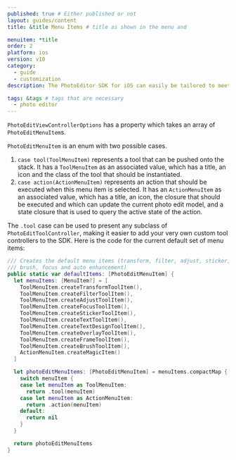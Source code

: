 ```yaml
---
published: true # Either published or not
layout: guides/content
title: &title Menu Items # title as shown in the menu and

menuitem: *title
order: 2
platform: ios
version: v10
category:
  - guide
  - customization
description: The PhotoEditor SDK for iOS can easily be tailored to meet your business needs. Learn how to swiftly create the editor your use-case requires.

tags: &tags # tags that are necessary
  - photo editor
---
```



`PhotoEditViewControllerOptions` has a property which takes an array of `PhotoEditMenuItem`s.

`PhotoEditMenuItem` is an enum with two possible cases.
1. `case tool(ToolMenuItem)` represents a tool that can be pushed onto the stack. It has a `ToolMenuItem` as an associated value, which has a title, an icon and the class of the tool that should be instantiated.
2. `case action(ActionMenuItem)` represents an action that should be executed when this menu item is selected. It has an `ActionMenuItem` as an associated value, which has a title, an icon, the closure that should be executed and which can update the current photo edit model, and a state closure that is used to query the active state of the action.

The `.tool` case can be used to present any subclass of `PhotoEditToolController`, making it easier to add your very own custom tool controllers to the SDK.
Here is the code for the current default set of menu items:

```swift
/// Creates the default menu items (transform, filter, adjust, sticker, text, overlay, frame,
/// brush, focus and auto enhancement)
public static var defaultItems: [PhotoEditMenuItem] {
  let menuItems: [MenuItem?] = [
    ToolMenuItem.createTransformToolItem(),
    ToolMenuItem.createFilterToolItem(),
    ToolMenuItem.createAdjustToolItem(),
    ToolMenuItem.createFocusToolItem(),
    ToolMenuItem.createStickerToolItem(),
    ToolMenuItem.createTextToolItem(),
    ToolMenuItem.createTextDesignToolItem(),
    ToolMenuItem.createOverlayToolItem(),
    ToolMenuItem.createFrameToolItem(),
    ToolMenuItem.createBrushToolItem(),
    ActionMenuItem.createMagicItem()
  ]

  let photoEditMenuItems: [PhotoEditMenuItem] = menuItems.compactMap { menuItem in
    switch menuItem {
    case let menuItem as ToolMenuItem:
      return .tool(menuItem)
    case let menuItem as ActionMenuItem:
      return .action(menuItem)
    default:
      return nil
    }
  }

  return photoEditMenuItems
}
```
